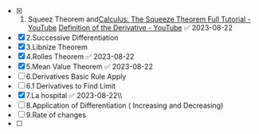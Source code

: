 - [x] 1. Squeez Theorem and[Calculus: The Squeeze Theorem Full Tutorial - YouTube](https://www.youtube.com/watch?v=uh6OO1738ts&ab_channel=TheMathSorcerer) [Definition of the Derivative - YouTube](https://www.youtube.com/watch?v=-aTLjoDT1GQ&ab_channel=TheOrganicChemistryTutor) ✅ 2023-08-22
- [x] 2.Successive Differentiation 
- [x] 3.Libnize Theorem 
- [x] 4.Rolles Theorem ✅ 2023-08-22
- [x] 5.Mean Value Theorem ✅ 2023-08-22
- [ ] 6.Derivatives Basic Rule Apply
- [ ] 6.1 Derivatives to Find Limit
- [x] 7.La hospital ✅ 2023-08-22\\\
- [ ] 8.Application of Differentiation  ( Increasing and Decreasing) 
- [ ] 9.Rate of changes
- [ ] 